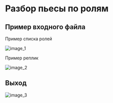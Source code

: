 # Разбор пьесы по ролям

## Пример входного файла

Пример списка ролей

![image_1](https://github.com/EkaterinaKugot/RolesAndReplicas/blob/main/RolesAndReplicas/images/2.png)

Пример реплик

![image_2](https://github.com/EkaterinaKugot/RolesAndReplicas/blob/main/RolesAndReplicas/images/3.png)

## Выход

![image_3](https://github.com/EkaterinaKugot/RolesAndReplicas/blob/main/RolesAndReplicas/images/1.png)





